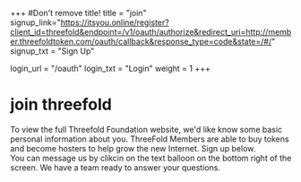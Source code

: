 +++
#Don't remove title!
title = "join"
signup_link="https://itsyou.online/register?client_id=threefold&endpoint=/v1/oauth/authorize&redirect_uri=http://member.threefoldtoken.com/oauth/callback&response_type=code&state=/#/"
signup_txt = "Sign Up"

login_url = "/oauth"
login_txt = "Login"
weight = 1
+++
# join threefold

To view the full Threefold Foundation website, we'd like know some basic personal information about you. ThreeFold Members are able to buy tokens and become hosters to help grow the new Internet. Sign up below.
<br>
You can message us by clikcin on the text balloon on the bottom right of the screen. We have a team ready to answer your questions.
